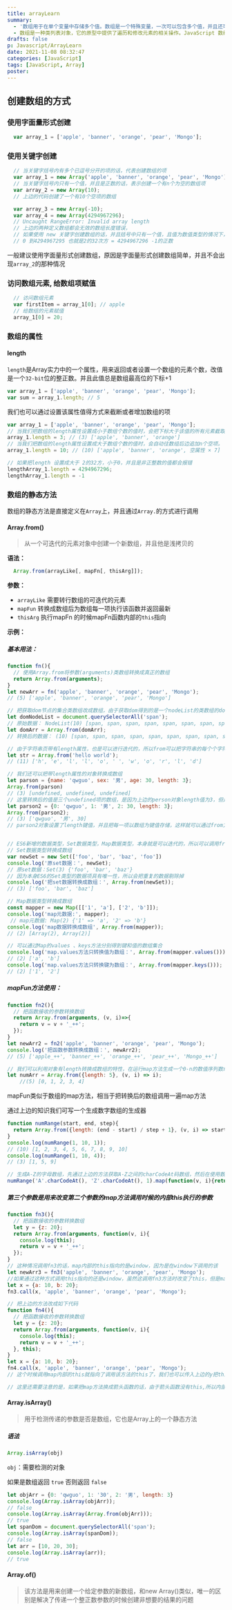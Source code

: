 ```yaml
---
title: arrayLearn
summary:
  - '数组用于在单个变量中存储多个值。数组是一个特殊变量，一次可以包含多个值，并且还可以通过引用索引号来访问这些值'
  - 数组是一种类列表对象，它的原型中提供了遍历和修改元素的相关操作。JavaScript 数组的长度和元素类型都是非固定的。因为数组的长度可随时改变，并且其数据在内存中也可以不连续，所以 JavaScript 数组不一定是密集型的，这取决于它的使用方式。
drafts: false
p: Javascript/ArrayLearn
date: 2021-11-08 08:32:47
categories: [JavaScript]
tags: [JavaScript, Array]
poster:
---
```


## 创建数组的方式

### 使用字面量形式创建

```javascript
  var array_1 = ['apple', 'banner', 'orange', 'pear', 'Mongo'];
```
### 使用关键字创建

```javascript
  // 当关键字括号内有多个已逗号分开的项的话，代表创建数组的项
  var array_1 = new Array('apple', 'banner', 'orange', 'pear', 'Mongo');
  // 当关键字括号内只有一个值，并且是正数的话，表示创建一个有n个为空的数组项
  var array_2 = new Array(10);
  // 上边的代码创建了一个有10个空项的数组

  var array_3 = new Array(-10);
  var array_4 = new Array(4294967296);
  // Uncaught RangeError: Invalid array length
  // 上边的两种定义数组都会无效的数组长度错误，
  // 如果使用 new 关键字创建数组的话，并且括号中只有一个值，且值为数值类型的情况下，取值范围是：
  // 0 到4294967295 也就是2的32次方 = 4294967296 -1的正数

```
一般建议使用字面量形式创建数组，原因是字面量形式创建数组简单，并且不会出现`array_2`的那种情况
### 访问数组元素, 给数组项赋值

```javascript
  // 访问数组元素
  var firstItem = array_1[0]; // apple
  // 给数组的元素赋值
  array_1[0] = 20;
```

### 数组的属性

#### length

`length`是Array实力中的一个属性，用来返回或者设置一个数组的元素个数，改值是一个`32-bit`位的整正数。并且此值总是数组最高位的下标+1

```javascript
var array_1 = ['apple', 'banner', 'orange', 'pear', 'Mongo'];
var sum = array_1.length; // 5
```

我们也可以通过设置该属性值得方式来截断或者增加数组的项

```javascript
var array_1 = ['apple', 'banner', 'orange', 'pear', 'Mongo'];
// 当我们把数组的length属性设置成小于数组个数的值时，会把下标大于该值的所有元素截取掉，直接改变当前数组
array_1.length = 3; // (3) ['apple', 'banner', 'orange']
// 当我们把数组的length属性设置成大于数组个数的值时，会自动往数组后边追加n个空项。
array_1.length = 10; // (10) ['apple', 'banner', 'orange', 空属性 × 7]

// 如果把length 设置成大于 2的32方，小于0，并且是非正整数的值都会报错
lengthArray_1.length = 4294967296;
lengthArray_1.length = -1
```

### 数组的静态方法

数组的静态方法是直接定义在`Array`上，并且通过`Array.`的方式进行调用

#### Array.from()

> 从一个可迭代的元素对象中创建一个新数组，并且他是浅拷贝的

**语法：**

```javascript
  Array.from(arrayLike[, mapFn[, thisArg]]);
```
**参数：**
  - `arrayLike` 需要转行数组的可迭代的元素
  - `mapFun` 转换成数组后为数组每一项执行该函数并返回最新
  - `thisArg` 执行mapFn 的时候mapFn函数内部的`this`指向

**示例：**

##### 基本用法：
```javascript
function fn(){
  // 使用Array.from将参数(arguments)类数组转换成真正的数组
  return Array.from(arguments);
}
let newArr = fn('apple', 'banner', 'orange', 'pear', 'Mongo');
// (5) ['apple', 'banner', 'orange', 'pear', 'Mongo']

// 把获取dom节点的集合类数组改成数组，由于获取dom得到的是一个nodeList的类数组的dom集合
let domNodeList = document.querySelectorAll('span');
// 原始数据： NodeList(10) [span, span, span, span, span, span, span, span, span, span]
let domArr = Array.from(domArr);
// 转换后的数据： (10) [span, span, span, span, span, span, span, span, span, span]

// 由于字符串页带有length属性，也是可以进行迭代的，所以from可以把字符串的每个个字符单独分开转换成数组
let str = Array.from('hello world');
// (11) ['h', 'e', 'l', 'l', 'o', ' ', 'w', 'o', 'r', 'l', 'd']

// 我们还可以把带length属性的对象转换成数组
let parson = {name: 'qwguo', sex: '男', age: 30, length: 3};
Array.from(parson)
// (3) [undefined, undefined, undefined]
// 这里转换后的值是三个undefined项的数组，是因为上边的person对象length值为3，但是他并没有0-2的键值的数据
let parson2 = {0: 'qwguo', 1: '男', 2: 30, length: 3};
Array.from(parson2);
// (3) ['qwguo', '男', 30]
// parson2对象设置了length键值，并且把每一项以数组为键值存储，这样就可以通过from方法转换成数组类型


// ES6新增的数据类型，Set数据类型，Map数据类型，本身就是可以迭代的，所以可以调用from方法将其转换成数组
// Set数据类型转换成数组
var newSet = new Set(['foo', 'bar', 'baz', 'foo'])
console.log('原set数据：', newSet);
// 原set数据：Set(3) {'foo', 'bar', 'baz'}
// 因为本身ES6的Set类型的数据项具有唯一性，所以会把重复的数据剔除掉
console.log('把set数据转换成数组：', Array.from(newSet));
// (3) ['foo', 'bar', 'baz']

// Map数据类型转换成数组
const mapper = new Map([['1', 'a'], ['2', 'b']]);
console.log('map元数据:', mapper);
 // map元数据: Map(2) {'1' => 'a', '2' => 'b'}
console.log('map数据转换成数组', Array.from(mapper));
// (2) [Array(2), Array(2)]

// 可以通过Map的values 、keys方法分别得到键和值的数组集合
console.log('map.values方法只转换值为数组：', Array.from(mapper.values()));
// (2) ['a', 'b']
console.log('map.values方法只转换键为数组：', Array.from(mapper.keys()));
// (2) ['1', '2']
```

##### mapFun方法使用：

```javascript
function fn2(){
  // 把函数接收的参数转换数组
  return Array.from(arguments, (v, i)=>{
    return v = v + '_++';
  });
}
let newArr2 = fn2('apple', 'banner', 'orange', 'pear', 'Mongo');
console.log('把函数参数转换成数组：', newArr2);
// (5) ['apple_++', 'banner_++', 'orange_++', 'pear_++', 'Mongo_++']

// 我们可以利用对象有length转换成数组的特性，在运行map方法生成一个0-n的数值序列数组
let numArr = Array.from({length: 5}, (v, i) => i);
    //(5) [0, 1, 2, 3, 4]
```
mapFun类似于数组的map方法，相当于把转换后的数组调用一遍map方法

通过上边的知识我们可写一个生成数字数组的生成器

```javascript
function numRange(start, end, step){
  return Array.from({length: (end - start) / step + 1}, (v, i) => start + i * step);
}
console.log(numRange(1, 10, 1));
// (10) [1, 2, 3, 4, 5, 6, 7, 8, 9, 10]
console.log(numRange(1, 10, 4));
// (3) [1, 5, 9]

// 生成A-Z的字母数组，先通过上边的方法获取A-Z之间的charCodeAt码数组，然后在使用数组的map进行处理成对象的字母返回
numRange('A'.charCodeAt(), 'Z'.charCodeAt(), 1).map(function(v, i){return String.fromCharCode(v)})
```

##### 第三个参数是用来改变第二个参数的map方法调用时候的内部this执行的参数
```javascript
function fn3(){
  // 把函数接收的参数转换数组
  let y = {z: 20};
  return Array.from(arguments, function(v, i){
    console.log(this);
    return v = v + '_++';
  });
}
// 这种情况调用fn3的话，map内部的this指向的是window，因为是在window下调用的该
let newArr3 = fn3('apple', 'banner', 'orange', 'pear', 'Mongo');
//如果通过这种方式调用this指向的还是window，虽然这调用fn3方法时改变了this，但是map方法的执行并没有改变this
let x = {a: 10, b: 20};
fn3.call(x, 'apple', 'banner', 'orange', 'pear', 'Mongo');

// 把上边的方法改成如下代码
function fn4(){
  // 把函数接收的参数转换数组
  let y = {z: 20};
  return Array.from(arguments, function(v, i){
    console.log(this);
    return v = v + '_++';
  }, this);
}
let x = {a: 10, b: 20};
fn4.call(x, 'apple', 'banner', 'orange', 'pear', 'Mongo');
// 这个时候调用map内部的this就指向了调用该方法的this了，我们也可以传入上边的y把this指向改变为y对象

// 这里还需要注意的是，如果把map方法换成箭头函数的话，由于箭头函数没有this,所以内部的this执行调用该方法的this，就相当于上边第三个参数传this值
```

#### Array.isArray()

> 用于检测传递的参数是否是数组，它也是Array上的一个静态方法

##### 语法

```javascript
Array.isArray(obj)
```
`obj`：需要检测的对象

如果是数组返回 `true` 否则返回 `false`


```javascript
let objArr = {0: 'qwguo', 1: '30', 2: '男', length: 3}
console.log(Array.isArray(objArr));
// false
console.log(Array.isArray(Array.from(objArr)));
// true
let spanDom = document.querySelectorAll('span');
console.log(Array.isArray(spanDom));
// false
let arr = [10, 20, 30];
console.log(Array.isArray(arr));
// true
```


#### Array.of()

> 该方法是用来创建一个给定参数的新数组，和new Array()类似，唯一的区别是解决了传递一个整正数参数的时候创建非想要的结果的问题
